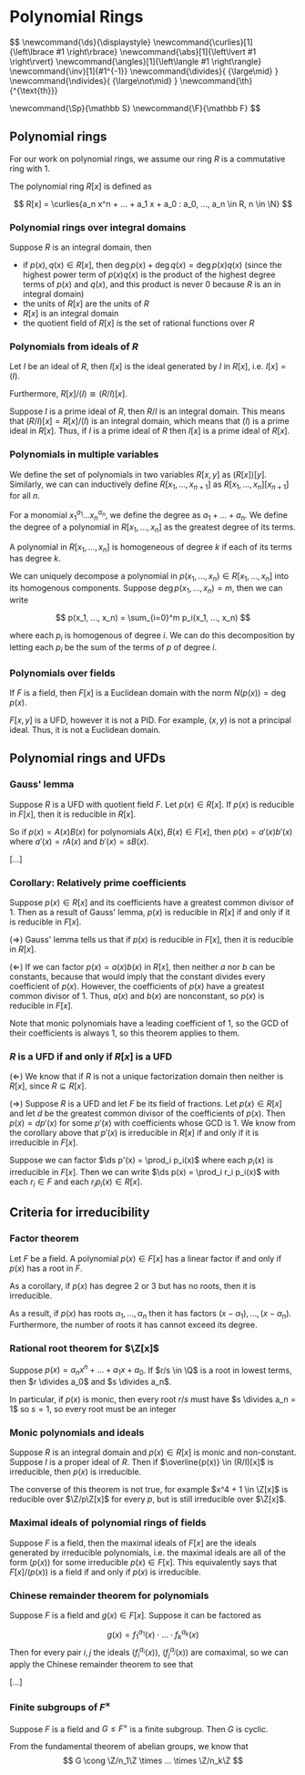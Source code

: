 # Polynomial Rings

$$
\newcommand{\ds}{\displaystyle}
\newcommand{\curlies}[1]{\left\lbrace #1 \right\rbrace}
\newcommand{\abs}[1]{\left\lvert #1 \right\rvert}
\newcommand{\angles}[1]{\left\langle #1 \right\rangle}
\newcommand{\inv}[1]{#1^{-1}}
\newcommand{\divides}{ {\large\mid} }
\newcommand{\ndivides}{ {\large\not\mid} }
\newcommand{\th}{^{\text{th}}}

\newcommand{\Sp}{\mathbb S}
\newcommand{\F}{\mathbb F}
$$

## Polynomial rings

For our work on polynomial rings, we assume our ring $R$ is a commutative ring with $1$.

The polynomial ring $R[x]$ is defined as

$$
R[x] = \curlies{a_n x^n + ... + a_1 x + a_0 : a_0, ..., a_n \in R, n \in \N}
$$

### Polynomial rings over integral domains

Suppose $R$ is an integral domain, then

- if $p(x), q(x) \in R[x]$, then $\deg p(x) + \deg q(x) = \deg p(x)q(x)$ (since the highest power term of $p(x)q(x)$ is the product of the highest degree terms of $p(x)$ and $q(x)$, and this product is never 0 because $R$ is an in integral domain)
- the units of $R[x]$ are the units of $R$
- $R[x]$ is an integral domain
- the quotient field of $R[x]$ is the set of rational functions over $R$

### Polynomials from ideals of $R$

Let $I$ be an ideal of $R$, then $I[x]$ is the ideal generated by $I$ in $R[x]$, i.e. $I[x] = (I)$.

Furthermore, $R[x] / (I) \cong (R / I)[x]$.

Suppose $I$ is a prime ideal of $R$, then $R/I$ is an integral domain. This means that $(R/I)[x] = R[x]/(I)$ is an integral domain, which means that $(I)$ is a prime ideal in $R[x]$. Thus, if $I$ is a prime ideal of $R$ then $I[x]$ is a prime ideal of $R[x]$.

### Polynomials in multiple variables

We define the set of polynomials in two variables $R[x, y]$ as $(R[x])[y]$. Similarly, we can can inductively define $R[x_1, ..., x_{n+1}]$ as $R[x_1, ..., x_n][x_{n+1}]$ for all $n$.

For a monomial $x_1^{a_1} ... x_n^{a_n}$, we define the degree as $a_1 + ... + a_n$. We define the degree of a polynomial in $R[x_1, ..., x_n]$ as the greatest degree of its terms.

A polynomial in $R[x_1, ..., x_n]$ is homogeneous of degree $k$ if each of its terms has degree $k$.

We can uniquely decompose a polynomial in $p(x_1, ..., x_n) \in R[x_1, ..., x_n]$ into its homogenous components. Suppose $\deg p(x_1, ..., x_n) = m$, then we can write

$$
p(x_1, ..., x_n) = \sum_{i=0}^m p_i(x_1, ..., x_n)
$$

where each $p_i$ is homogenous of degree $i$. We can do this decomposition by letting each $p_i$ be the sum of the terms of $p$ of degree $i$.

### Polynomials over fields

If $F$ is a field, then $F[x]$ is a Euclidean domain with the norm $N(p(x)) = \deg p(x)$.

$F[x, y]$ is a UFD, however it is not a PID. For example, $(x, y)$ is not a principal ideal. Thus, it is not a Euclidean domain.

## Polynomial rings and UFDs

### Gauss' lemma

Suppose $R$ is a UFD with quotient field $F$. Let $p(x) \in R[x]$. If $p(x)$ is reducible in $F[x]$, then it is reducible in $R[x]$.

So if $p(x) = A(x) B(x)$ for polynomials $A(x), B(x) \in F[x]$, then $p(x) = a'(x) b'(x)$ where $a'(x) = rA(x)$ and $b'(x) = sB(x)$.

[...]

### Corollary: Relatively prime coefficients

Suppose $p(x) \in R[x]$ and its coefficients have a greatest common divisor of 1. Then as a result of Gauss' lemma, $p(x)$ is reducible in $R[x]$ if and only if it is reducible in $F[x]$.

($\Rightarrow$) Gauss' lemma tells us that if $p(x)$ is reducible in $F[x]$, then it is reducible in $R[x]$.

($\Leftarrow$) If we can factor $p(x) = a(x)b(x)$ in $R[x]$, then neither $a$ nor $b$ can be constants, because that would imply that the constant divides every coefficient of $p(x)$. However, the coefficients of $p(x)$ have a greatest common divisor of 1. Thus, $a(x)$ and $b(x)$ are nonconstant, so $p(x)$ is reducible in $F[x]$.

Note that monic polynomials have a leading coefficient of 1, so the GCD of their coefficients is always 1, so this theorem applies to them.

### $R$ is a UFD if and only if $R[x]$ is a UFD

($\Leftarrow$) We know that if $R$ is not a unique factorization domain then neither is $R[x]$, since $R \subseteq R[x]$.

($\Rightarrow$) Suppose $R$ is a UFD and let $F$ be its field of fractions. Let $p(x) \in R[x]$ and let $d$ be the greatest common divisor of the coefficients of $p(x)$. Then $p(x) = dp'(x)$ for some $p'(x)$ with coefficients whose GCD is 1. We know from the corollary above that $p'(x)$ is irreducible in $R[x]$ if and only if it is irreducible in $F[x]$.

Suppose we can factor $\ds p'(x) = \prod_i p_i(x)$ where each $p_i(x)$ is irreducible in $F[x]$. Then we can write $\ds p(x) = \prod_i r_i p_i(x)$ with each $r_i \in F$ and each $r_i p_i(x) \in R[x]$.

## Criteria for irreducibility

### Factor theorem

Let $F$ be a field. A polynomial $p(x) \in F[x]$ has a linear factor if and only if $p(x)$ has a root in $F$.

As a corollary, if $p(x)$ has degree 2 or 3 but has no roots, then it is irreducible.

As a result, if $p(x)$ has roots $\alpha_1, ..., \alpha_n$ then it has factors $(x - \alpha_1), ..., (x - \alpha_n)$. Furthermore, the number of roots it has cannot exceed its degree.

### Rational root theorem for $\Z[x]$

Suppose $p(x) = a_n x^n + ... + a_1 x + a_0$. If $r/s \in \Q$ is a root in lowest terms, then $r \divides a_0$ and $s \divides a_n$.

In particular, if $p(x)$ is monic, then every root $r/s$ must have $s \divides a_n = 1$ so $s = 1$, so every root must be an integer

### Monic polynomials and ideals

Suppose $R$ is an integral domain and $p(x) \in R[x]$ is monic and non-constant. Suppose $I$ is a proper ideal of $R$. Then if $\overline{p(x)} \in (R/I)[x]$ is irreducible, then $p(x)$ is irreducible.

The converse of this theorem is not true, for example $x^4 + 1 \in \Z[x]$ is reducible over $\Z/p\Z[x]$ for every $p$, but is still irreducible over $\Z[x]$.

### Maximal ideals of polynomial rings of fields

Suppose $F$ is a field, then the maximal ideals of $F[x]$ are the ideals generated by irreducible polynomials, i.e. the maximal ideals are all of the form $(p(x))$ for some irreducible $p(x) \in F[x]$. This equivalently says that $F[x]/(p(x))$ is a field if and only if $p(x)$ is irreducible.

### Chinese remainder theorem for polynomials

Suppose $F$ is a field and $g(x) \in F[x]$. Suppose it can be factored as

$$
g(x) = f_1^{a_1}(x) \cdot ... \cdot f_k^{a_k}(x)
$$
Then for every pair $i, j$ the ideals $(f_i^{a_i}(x))$, $(f_j^{a_j}(x))$ are comaximal, so we can apply the Chinese remainder theorem to see that

[...]

### Finite subgroups of $F^\times$

Suppose $F$ is a field and $G \leq F^\times$ is a finite subgroup. Then $G$ is cyclic.

From the fundamental theorem of abelian groups, we know that
$$
G \cong \Z/n_1\Z \times ... \times \Z/n_k\Z
$$
